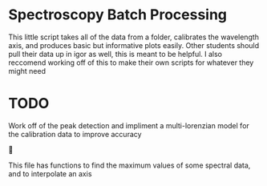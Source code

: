 # Spectroscopy Batch Processing
This little script takes all of the data from a folder, calibrates the wavelength axis, and produces basic but informative plots easily.
Other students should pull their data up in igor as well, this is meant to be helpful. 
I also reccomend working off of this to make their own scripts for whatever they might need

# TODO
Work off of the peak detection and impliment a multi-lorenzian model for the calibration data to improve accuracy

:shit:

This file has functions to find the maximum values of some spectral data, and to interpolate an axis